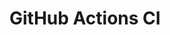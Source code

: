 # GitHub Actions CI


























































































































































































































































































































































































































































































































































































































































































































































































































































































































































































































































































































































































































































































































































































































































































































































































































































































































































































































































































































































































































































































































































































































































































































































































































































































































































































































































































































































































































































































































































































































































































































































